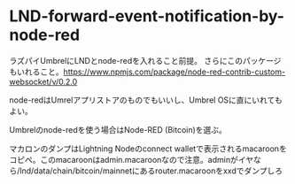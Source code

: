 # LND-forward-event-notification-by-node-red

ラズパイUmbrelにLNDとnode-redを入れること前提。
さらにこのパッケージもいれること。https://www.npmjs.com/package/node-red-contrib-custom-websocket/v/0.2.0

node-redはUmrelアプリストアのものでもいいし、Umbrel OSに直にいれてもよい。

Umbrelのnode-redを使う場合はNode-RED (Bitcoin)を選ぶ。

マカロンのダンプはLightning Nodeのconnect walletで表示されるmacaroonをコピペ。このmacaroonはadmin.macaroonなので注意。adminがイヤなら/lnd/data/chain/bitcoin/mainnetにあるrouter.macaroonをxxdでダンプしろ


